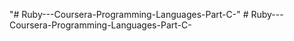 "# Ruby---Coursera-Programming-Languages-Part-C-" 
#   R u b y - - - C o u r s e r a - P r o g r a m m i n g - L a n g u a g e s - P a r t - C -  
 